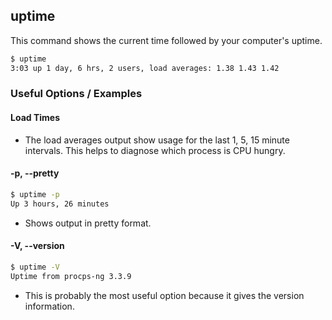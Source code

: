 ---
---

uptime
------

This command shows the current time followed by your computer's uptime.

~~~ bash
$ uptime
3:03 up 1 day, 6 hrs, 2 users, load averages: 1.38 1.43 1.42
~~~

<!--more-->

### Useful Options / Examples

#### Load Times

* The load averages output show usage for the last 1, 5, 15 minute intervals. This helps to diagnose which process is CPU hungry.

#### -p, --pretty

~~~ bash
$ uptime -p
Up 3 hours, 26 minutes
~~~
* Shows output in pretty format.

#### -V, --version

~~~ bash
$ uptime -V
Uptime from procps-ng 3.3.9
~~~
* This is probably the most useful option because it gives the version information.

